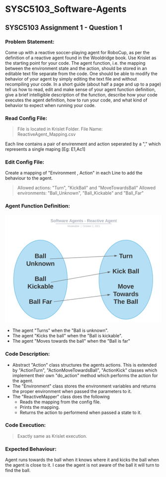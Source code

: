 # SYSC5103_Software-Agents
## SYSC5103 Assignment 1 - Question 1

###  Problem Statement:
Come up with a reactive soccer-playing agent for RoboCup, as per the definition of a reactive agent found in the Wooldridge book. Use Krislet as the starting point for your code. The agent function, i.e. the mapping between the environment state and the action, should be stored in an editable text file separate from the code. One should be able to modify the behavior of your agent by simply editing the text file and without recompiling your code. In a short guide (about half a page and up to a page) tell us how to read, edit and make sense of your agent function definition, give a brief intelligible description of the function, describe how your code executes the agent definition, how to run your code, and what kind of behavior to expect when running your code. 

### Read Config File:
> File is located in Krislet Folder. File Name: ReactiveAgent_Mapping.csv

Each line contains a pair of envirenment and action seperated by a "," which represents a single maping [Eg: E1,Ac1]

### Edit Config File:
Create a mapping of "Environment , Action" in each Line to add the behaviour to the agent.
> Allowed actions: "Turn", "KickBall" and "MoveTowardsBall"
> Allowed environments: "Ball_Unknown", "Ball_Kickable" and "Ball_Far"

### Agent Function Definition:
![Agent Mapping](https://raw.githubusercontent.com/AbdulMutakabbir/SYSC5103_Software-Agents/assignment_1_q1/assets/Software_Agents%20-%20Reactive_Agents.svg)
* The agent "Turns" when the "Ball is unknown".
* The agent "Kicks the ball" when the "Ball is kickable".
* The agent "Moves towards the ball" when the "Ball is far"

### Code Description:
* Abstract "Action" class structures the agents actions. This is extended by "ActionTurn", "ActionMoveTowardsBall", "ActionKick" classes which implement their own "do_action" method which performs the action for the agent.
* The "Environment" class stores the environment variables and returns the proper environment when passed the parameters to it.
* The "ReactiveMapper" class does the following
    * Reads the mapping from the config file.
    * Prints the mapping.
    * Returns the action to performend when passed a state to it.

### Code Execution:
> Exactly same as Krislet execution.

### Expected Behaviour:
Agent runs towards the ball when it knows where it and kicks the ball when the agent is close to it. I case the agent is not aware of the ball it will turn to find the ball.